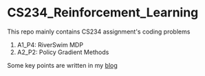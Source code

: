 # CS234_Reinforcement_Learning
This repo mainly contains CS234 assignment's coding problems
1. A1_P4: RiverSwim MDP
2. A2_P2: Policy Gradient Methods


Some key points are written in my [blog](https://www.zhihu.com/column/c_1787437165808025601)
